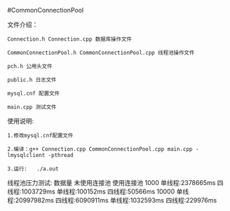 #CommonConnectionPool

文件介绍：

	Connection.h Connection.cpp 数据库操作文件
 
	CommonConnectionPool.h CommonConnectionPool.cpp 线程池操作文件
 
	pch.h 公用头文件
 
	public.h 日志文件
 
	mysql.cnf 配置文件
 
	main.cpp 测试文件
 
使用说明:

	1.修改mysql.cnf配置文件
 
	2.编译：g++ Connection.cpp CommonConnectionPool.cpp main.cpp -lmysqlclient -pthread

	3.运行:	./a.out

线程池压力测试:
    数据量                    未使用连接池                                  使用连接池
    1000        单线程:2378665ms   四线程:1003729ms            单线程:100152ms     四线程:50566ms
    10000       单线程:20997982ms  四线程:6090911ms            单线程:1032593ms    四线程:229976ms
    
 
